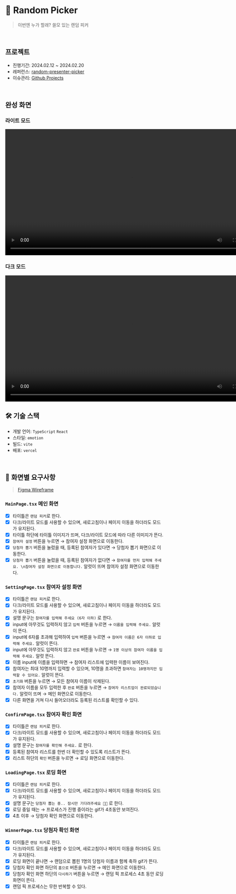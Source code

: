 # 🔀 Random Picker

> 이번엔 누가 할래? 쓸모 있는 랜덤 피커

<br/>

## 프로젝트

- 진행기간: 2024.02.12 ~ 2024.02.20
- 레퍼런스: [random-presenter-picker](https://github.com/hustle-dev/random-presenter-picker)
- 이슈관리: [Github Projects](https://github.com/users/ella-yschoi/projects/3)

<br/>

## 완성 화면

### 라이트 모드

<p align="left" width="100%"><video width="800" alt="random-picker-lightmode" src="https://github.com/ella-yschoi/random-picker/assets/123397411/bd04d203-5aea-4db9-a680-9cb010fe42e4" controls></video>

### 다크 모드

<p align="left" width="100%"><video width="800" alt="random-picker-darkmode" src="https://github.com/ella-yschoi/random-picker/assets/123397411/61e00cc4-e8d2-4f17-9080-dfea694b5d16" controls></video>

<br/>

## 🛠️ 기술 스택

- 개발 언어: `TypeScript`  `React`
- 스타일: `emotion`
- 빌드: `vite`
- 배포: `vercel`

<br/>

## 🎨 화면별 요구사항

> [Figma Wireframe](https://www.figma.com/file/d7yiW5qlRtl0UhT50FHk1p/Random-Picker?type=design&node-id=0%3A1&mode=design&t=PeWor6U9vNubo9wC-1)

### `MainPage.tsx` 메인 화면

- [x] 타이틀은 `랜덤 피커`로 한다.
- [x] 다크/라이트 모드를 사용할 수 있으며, 새로고침이나 페이지 이동을 하더라도 모드가 유지된다.
- [x] 타이틀 하단에 타이틀 이미지가 뜨며, 다크/라이트 모드에 따라 다른 이미지가 뜬다.
- [x] `참여자 설정` 버튼을 누르면 → 참여자 설정 화면으로 이동한다.
- [x] `당첨자 뽑기` 버튼을 눌렀을 때, 등록된 참여자가 있다면 → 당첨자 뽑기 화면으로 이동한다.
- [x] `당첨자 뽑기` 버튼을 눌렀을 때, 등록된 참여자가 없다면 → `참여자를 먼저 입력해 주세요. \n참여자 설정 화면으로 이동합니다.` 알럿이 뜨며 참여자 설정 화면으로 이동한다.

### `SettingPage.tsx` 참여자 설정 화면

- [x] 타이틀은 `랜덤 피커`로 한다.
- [x] 다크/라이트 모드를 사용할 수 있으며, 새로고침이나 페이지 이동을 하더라도 모드가 유지된다.
- [x] 설명 문구는 `참여자를 입력해 주세요 (6자 이하)` 로 한다.
- [x] input에 아무것도 입력하지 않고 `입력` 버튼을 누르면 → `이름을 입력해 주세요.` 알럿이 뜬다.
- [x] input에 6자를 초과해 입력하여 `입력` 버튼을 누르면 → `참여자 이름은 6자 이하로 입력해 주세요.` 알럿이 뜬다.
- [x] input에 아무것도 입력하지 않고 `완료` 버튼을 누르면 → `1명 이상의 참여자 이름을 입력해 주세요.` 알럿 뜬다.
- [x] 이름 input에 이름을 입력하면 → 참여자 리스트에 입력한 이름이 보여진다.
- [x] 참여자는 최대 10명까지 입력할 수 있으며, 10명을 초과하면 `참여자는 10명까지만 입력할 수 있어요.` 알럿이 뜬다.
- [x] `초기화` 버튼을 누르면 → 모든 참여자 이름이 삭제된다.
- [x] 참여자 이름을 모두 입력한 후 `완료` 버튼을 누르면 → `참여자 리스트업이 완료되었습니다.` 알럿이 뜨며 → 메인 화면으로 이동한다.
- [x] 다른 화면을 거쳐 다시 들어오더라도 등록된 리스트를 확인할 수 있다.

### `ConfirmPage.tsx` 참여자 확인 화면

- [x] 타이틀은 `랜덤 피커`로 한다.
- [x] 다크/라이트 모드를 사용할 수 있으며, 새로고침이나 페이지 이동을 하더라도 모드가 유지된다.
- [x] 설명 문구는 `참여자를 확인해 주세요.` 로 한다.
- [x] 등록된 참여자 리스트를 한번 더 확인할 수 있도록 리스트가 뜬다.
- [x] 리스트 하단의 `확인` 버튼을 누르면 → 로딩 화면으로 이동한다.

### `LoadingPage.tsx` 로딩 화면

- [x] 타이틀은 `랜덤 피커`로 한다.
- [x] 다크/라이트 모드를 사용할 수 있으며, 새로고침이나 페이지 이동을 하더라도 모드가 유지된다.
- [x] 설명 문구는 `당첨자 뽑는 중.. 잠시만 기다려주세요 🙏🏻` 로 한다.
- [x] 로딩 중일 때는 → 프로세스가 진행 중이라는 gif가 4초동안 보여진다.
- [x] 4초 이후 → 당첨자 확인 화면으로 이동한다.

### `WinnerPage.tsx` 당첨자 확인 화면

- [x] 타이틀은 `랜덤 피커`로 한다.
- [x] 다크/라이트 모드를 사용할 수 있으며, 새로고침이나 페이지 이동을 하더라도 모드가 유지된다.
- [x] 로딩 화면이 끝나면 → 랜덤으로 뽑힌 1명의 당첨자 이름과 함께 축하 gif가 뜬다.
- [x] 당첨자 확인 화면 하단의 `홈으로` 버튼을 누르면 → 메인 화면으로 이동한다.
- [x] 당첨자 확인 화면 하단의 `다시하기` 버튼을 누르면 → 랜덤 픽 프로세스 4초 동안 로딩 화면이 뜬다.
- [x] 랜덤 픽 프로세스는 무한 반복할 수 있다.
